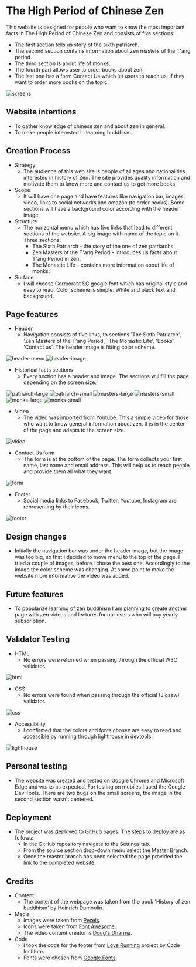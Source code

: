 # The High Period of Chinese Zen
This website is designed for people who want to know the most important facts in The High Period of Chinese Zen and consists of five sections:
- The first section tells us story of the sixth patriarch.
- The second section contains information about zen masters of the T'ang period.
- The third section is about life of monks.
- The fourth part allows user to order books about zen.
- The last one has a form Contact Us which let users to reach us, if they want to order more books on the topic.

![screens](/Readme-content/am-i-responsive.png)

## Website intentions
- To gather knowledge of chinese zen and about zen in general.
- To make people interested in learning buddhism.

## Creation Process
- Strategy
    - The audience of this web site is people of all ages and nationalities interested in history of Zen. The site provides quality information and motivate them to know more and contact us to get more books.
- Scope
  - It will have one page and have features like navigation bar, images, video, links to social networks and amazon (to order books). Some sections will have a background color according with the header image.
- Structure
  - The horizontal menu which has five links that lead to different sections of the website. A big image with name of the topic on it. Three sections:
    - The Sixth Patriarch - the story of the one of zen patriarchs.
    - Zen Masters of the T'ang Period - introduces us facts about T'ang Period in zen.
    - The Monastic Life - contains more information about life of monks.
- Surface
  - I will choose Cormorant SC google font which has original style and easy to read. Color scheme is simple. White and black text and background.

## Page features
- Header
  - Navigation consists of five links, to sections 'The Sixth Patriarch', 'Zen Masters of the T'ang Period', 'The Monastic Life', 'Books', 'Contact us'. The header image is fitting color scheme.

![header-menu](/Readme-content/menu.png)
![header-image](/Readme-content/buddha.jpg)

- Historical facts sections
  - Every section has a header and image. The sections will fill the page depending on the screen size.

![patriarch-large](/Readme-content/patriarch-large.png)
![patriarch-small](/Readme-content/patriarch-small.png)
![masters-large](/Readme-content/masters-large.png)
![masters-small](/Readme-content/masters-small.png)
![monks-large](/Readme-content/monks-large.png)
![monks-small](/Readme-content/monks-small.png)

- Video
  - The video was imported from Youtube. This a simple video for those who want to know general information about zen. It is in the center of the page and adapts to the screen size.

![video](/Readme-content/video.png)

- Contact Us form
  - The form is at the bottom of the page. The form collects your first name, last name and email address. This will help us to reach people and provide them all what they want.

![form](/Readme-content/contact-us.png)

- Footer
  - Social media links to Facebook, Twitter, Youtube, Instagram are representing by their icons.

![footer](/Readme-content/social-media.png)

## Design changes
- Initially the navigation bar was under the header image, but the image was too big, so that I decided to move menu to the top of the page. I tried a couple of images, before I chose the best one. Accordingly to the image the color scheme was changing. At some point to make the website more informative the video was added.

## Future features
- To popularize learning of zen buddhism I am planning to create another page with zen videos and lectures for our users who will buy yearly subscription.

## Validator Testing
- HTML
  - No errors were returned when passing through the official W3C validator.

![html](/Readme-content/html-valid.png)

- CSS
  - No errors were found when passing through the official (Jigsaw) validator.

![css](/Readme-content/css-valid.png)

- Accessibility
  - I confirmed that the colors and fonts chosen are easy to read and accessible by running through lighthouse in devtools.

![lighthouse](/Readme-content/lighthouse.png)

## Personal testing
- The website was created and tested on Google Chrome and Microsoft Edge and works as expected. For testing on mobiles I used the Google Dev Tools. There are two bugs on the small screens, the image in the second section wasn't centered.

## Deployment
- The project was deployed to GitHub pages. The steps to deploy are as follows:
  - In the GitHub repository navigate to the Settings tab.
  - From the source section drop-down menu select the Master Branch.
  - Once the master branch has been selected the page provided the link to the completed website.

## Credits
- Content
  - The content of the webpage was taken from the book 'History of zen buddhism' by Heinrich Dumoulin.
- Media
  - Images were taken from [Pexels](https://www.pexels.com/).
  - Icons were taken from [Font Awesome](https://fontawesome.com/).
  - The video content creator is [Doug's Dharma](https://www.youtube.com/c/DougsDharma).
- Code
  - I took the code for the footer from [Love Running](https://learn.codeinstitute.net/sandbox/api/challenges/601194c939e147dad663b867/files/signup.html) project by Code Institute.
  - Fonts were chosen from [Google Fonts](https://fonts.google.com/).
